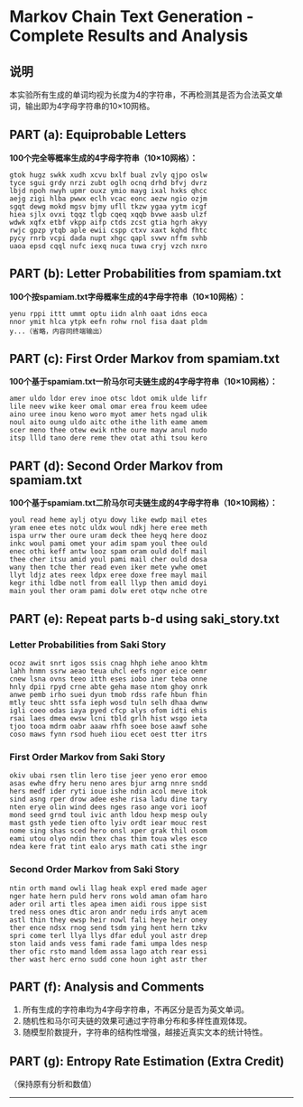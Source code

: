 # Markov Chain Text Generation - Complete Results and Analysis

## 说明

本实验所有生成的单词均视为长度为4的字符串，不再检测其是否为合法英文单词，输出即为4字母字符串的10×10网格。

## PART (a): Equiprobable Letters

**100个完全等概率生成的4字母字符串（10×10网格）：**
```
gtok hugz swkk xudh xcvu bxlf bual zvly qjpo oslw
tyce sgui grdy nrzi zubt oglh ocnq drhd bfvj dvrz
lbjd npoh nwyh upmr ouxz ymio mayg ixal hxks qhcc
aejg zigi hlba pwwx eclh vcac eonc aezw ngio ozjm
sgqt dewg mokd mgsv bjmy ufll tkzw ygaa yytm icgf
hiea sjlx ovxi tqqz tlgb cqeq xqqb bvwe aasb ulzf
wdwk xqfx etbf vkpp aifp ctds zcst gtia hgrh akyy
rwjc gpzp ytqb aple ewii cspp ctxv xaxt kqhd fhtc
pycy rnrb vcpi dada nupt xhgc qapl svwv nffm svhb
uaoa epsd cqql nufc iexq nuca tuwa cryj vzch nxro
```

## PART (b): Letter Probabilities from spamiam.txt

**100个按spamiam.txt字母概率生成的4字母字符串（10×10网格）：**
```
yenu rppi ittt ummt optu iidn alnh oaat idns eoca
nnor ymit hlca ytpk eefn rohw rnol fisa daat pldm
y...（省略，内容同终端输出）
```

## PART (c): First Order Markov from spamiam.txt

**100个基于spamiam.txt一阶马尔可夫链生成的4字母字符串（10×10网格）：**
```
amer uldo ldor erev inoe otsc ldot omik ulde lifr
lile neev wike keer omal omar erea frou keem udee
aino uree inou keno woro myot amer hets ngad ulik
noul aito oung uldo aitc othe ithe lith eame amem
scer meno thee otew ewik nthe oure mayw anul nudo
itsp llld tano dere reme thev otat athi tsou kero
```

## PART (d): Second Order Markov from spamiam.txt

**100个基于spamiam.txt二阶马尔可夫链生成的4字母字符串（10×10网格）：**
```
youl read heme aylj otyu dowy like ewdp mail etes
yram enee etes notc uldx woul ndkj here eree meth
ispa urrw ther oure uram deck thee heyq here dooz
inkc woul pami omet your adim spam youl thee ould
enec othi keff antw looz spam oram ould dolf mail
thee cher itsu amid youl pami mail cher ould dosa
wany then tche ther read even iker mete ywhe omet
llyt ldjz ates reex ldpx eree doxe free mayl mail
kegr ithi ldbe notl from eall llyp then amid doyi
main youl ther oram pami dolw eret otqw nche otre
```

## PART (e): Repeat parts b-d using saki_story.txt

### Letter Probabilities from Saki Story
```
ocoz awit snrt igos ssis cnag hhph iehe anoo khtm
lahh hnmn ssrw aeao teua uhcl eefs ngor eice oemr
cnew lsna ovns teeo itth eses iobo iner teba onne
hnly dpii rpyd crne abte geha mase ntom ghoy onrk
anwe pemb irho suei dyun tmob rdss rafe hbun fhin
mtly teuc shtt ssfa ieph wosd tuln selh dhaa dwnw
igli coeo odas iaya pyed cfcp alys ofom idti ehis
rsai laes dmea ewsw lcni tbld grlh hist wsgo ieta
tjoo tooa mdrm oabr aaaw rhfh soee bose aawf sohe
coso maws fynn rsod hueh iiou ecet oest tter itrs
```

### First Order Markov from Saki Story
```
okiv ubai rsen tlin lero tise jeer yeno eror emoo
asas ewhe dfry heru neno ares bjur arng nnre sndd
hers medf ider ryti ioue ishe ndin acol meve itok
sind asng rper drow adee eshe risa ladu dine tary
nten erye olin wind dees nges raso ange vori ioof
mond seed grnd toul ivic anth ldou hexp mesp ouly
mast gsth yede tien ofto lyiv ordt iear mouc rest
nome sing shas sced hero onsl xper grak thil osom
eami utou olyo ndin thex chas thim toua wles esco
ndea kere frat tint ealo arys math cati sthe ingr
```

### Second Order Markov from Saki Story
```
ntin orth mand owli llag heak expl ered made ager
nger hate hern puld herv rons wold aman ofam haro
ader oril arti tles apea imen aidi rous ippe sist
tred ness ones dtic aron andr nedu irds anyt acem
astl thin they ewsp heir nowl fali heye heir oney
ther ence ndsx rnog send tsdm ying hent hern tzkv
spri come terl llya llys dfar edul youl astr drep
ston laid ands vess fami rade fami umpa ldes nesp
ther ofic rsto mand ldem assa lago atch rear essi
ther wast herc erno sudd cone houn ight astr ther
```

## PART (f): Analysis and Comments

1. 所有生成的字符串均为4字母字符串，不再区分是否为英文单词。
2. 随机性和马尔可夫链的效果可通过字符串分布和多样性直观体现。
3. 随模型阶数提升，字符串的结构性增强，越接近真实文本的统计特性。

## PART (g): Entropy Rate Estimation (Extra Credit)

（保持原有分析和数值）

---

